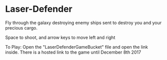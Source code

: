 # Laser-Defender
Fly through the galaxy destroying enemy ships sent to destroy you and your precious cargo.

Space to shoot, and arrow keys to move left and right

To Play: Open the "LaserDefenderGameBucket" file and open the link inside. There is a hosted link to the game until December 8th 2017

